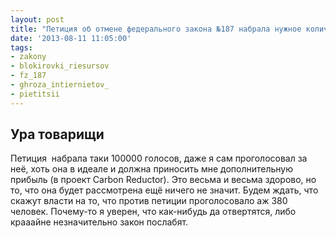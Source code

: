```yaml
---
layout: post
title: "Петиция об отмене федерального закона №187 набрала нужное количество голосов!"
date: '2013-08-11 11:05:00'
tags:
- zakony
- blokirovki_riesursov
- fz_187
- ghroza_intiernietov_
- pietitsii
---
```


## Ура товарищи
Петиция  набрала таки 100000 голосов, даже я сам проголосовал за неё, хоть она в идеале и должна приносить мне дополнительную прибыль (в проект Carbon Reductor). Это весьма и весьма здорово, но то, что она будет рассмотрена ещё ничего не значит. Будем ждать, что скажут власти на то, что против петиции проголосовало аж 380 человек. Почему-то я уверен, что как-нибудь да отвертятся, либо крааайне незначительно закон послабят.